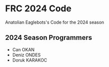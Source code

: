 # FRC 2024 Code

Anatolian Eaglebots's Code for the 2024 season

## 2024 Season Programmers

- Can OKAN
- Deniz ONDES
- Doruk KARAKOC